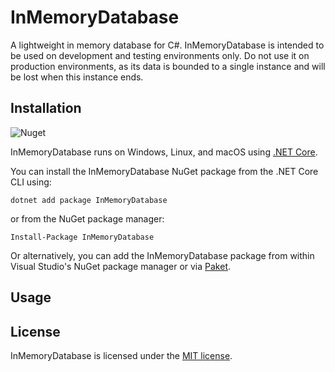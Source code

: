 # InMemoryDatabase

A lightweight in memory database for C#.
InMemoryDatabase is intended to be used on development and testing environments only.
Do not use it on production environments, as its data is bounded to a single instance and will be lost when this instance ends.

## Installation

![Nuget](https://img.shields.io/nuget/v/InMemoryDatabase.svg)

InMemoryDatabase runs on Windows, Linux, and macOS using [.NET Core](https://github.com/dotnet/core).

You can install the InMemoryDatabase NuGet package from the .NET Core CLI using:
```
dotnet add package InMemoryDatabase
```

or from the NuGet package manager:
```
Install-Package InMemoryDatabase
```

Or alternatively, you can add the InMemoryDatabase package from within Visual Studio's NuGet package manager or via [Paket](https://github.com/fsprojects/Paket).

## Usage


## License

InMemoryDatabase is licensed under the [MIT license](LICENSE).
